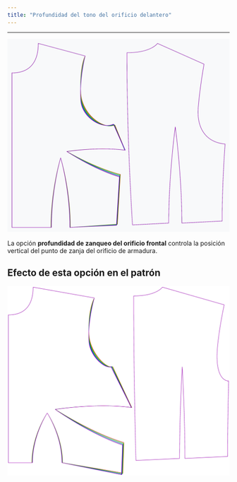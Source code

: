 ```yaml
---
title: "Profundidad del tono del orificio delantero"
---
```


***

![El efecto de la opción de profundidad del tono del orificio frontal en el patrón](sample.png)

La opción **profundidad de zanqueo del orificio frontal** controla la posición vertical del punto de zanja del orificio de armadura.

## Efecto de esta opción en el patrón

![Esta imagen muestra el efecto de esta opción superponiendo varias variantes que tienen un valor diferente para esta opción](bella_frontarmholepitchdepth_sample.svg "Efecto de esta opción en el patrón")
